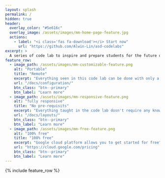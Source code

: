```yaml
---
layout: splash
permalink: /
hidden: true
header:
  overlay_color: "#5e616c"
  overlay_image: /assets/images/mm-home-page-feature.jpg
  actions:
    - label: "<i class='fas fa-download'></i> Start now"
      url: "https://github.com/Alwin-Lin/asd-codelabs"
excerpt: >
  A series of code lab to inspire and prepare students for the future of cloud computing <br />
feature_row:
  - image_path: /assets/images/mm-customizable-feature.png
    alt: "Portable"
    title: "Remote"
    excerpt: "Everything seen in this code lab can be done with only a chrome browser and a stable internet"
    url: "/docs/configuration/"
    btn_class: "btn--primary"
    btn_label: "Learn more"
  - image_path: /assets/images/mm-responsive-feature.png
    alt: "fully responsive"
    title: "No pre-requisits"
    excerpt: "Everything taught in the code lab dosn't require any knowledge reguarding programing"
    url: "/docs/layouts/"
    btn_class: "btn--primary"
    btn_label: "Learn more"
  - image_path: /assets/images/mm-free-feature.png
    alt: "100% free"
    title: "100% free"
    excerpt: "Google cloud platform allows you to get started for free"
    url: "https://cloud.google.com/pricing"
    btn_class: "btn--primary"
    btn_label: "Learn more"      
---
```



{% include feature_row %}
